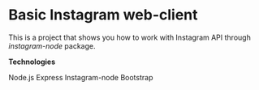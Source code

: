# Basic Instagram web-client

This is a project that shows you how to work with Instagram API through *instagram-node* package.

**Technologies**

Node.js
Express
Instagram-node
Bootstrap
